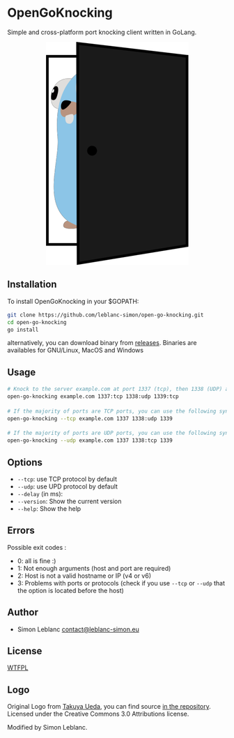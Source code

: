 # OpenGoKnocking

Simple and cross-platform port knocking client written in GoLang.

<p align="center">
<img src="https://raw.githubusercontent.com/leblanc-simon/open-go-knocking/main/assets/open-go-knocking.png">
</p>

## Installation

To install OpenGoKnocking in your $GOPATH:

```bash
git clone https://github.com/leblanc-simon/open-go-knocking.git
cd open-go-knocking
go install
```

alternatively, you can download binary from [releases](https://github.com/leblanc-simon/open-go-knocking/releases). 
Binaries are availables for GNU/Linux, MacOS and Windows

## Usage

```bash
# Knock to the server example.com at port 1337 (tcp), then 1338 (UDP) and finally 1339 (TCP)
open-go-knocking example.com 1337:tcp 1338:udp 1339:tcp

# If the majority of ports are TCP ports, you can use the following syntax (ports without protocol will be in TCP)
open-go-knocking --tcp example.com 1337 1338:udp 1339

# If the majority of ports are UDP ports, you can use the following syntax (ports without protocol will be in UDP)
open-go-knocking --udp example.com 1337 1338:tcp 1339
```

## Options

* `--tcp`: use TCP protocol by default
* `--udp`: use UPD protocol by default
* `--delay` (in ms): 
* `--version`: Show the current version
* `--help`: Show the help

## Errors

Possible exit codes :

* 0: all is fine :)
* 1: Not enough arguments (host and port are required)
* 2: Host is not a valid hostname or IP (v4 or v6)
* 3: Problems with ports or protocols (check if you use `--tcp` or `--udp` that the option is located before the host)

## Author

* Simon Leblanc <contact@leblanc-simon.eu>

## License

[WTFPL](http://www.wtfpl.net/)

## Logo

Original Logo from [Takuya Ueda](https://twitter.com/tenntenn), you can find source [in the repository](https://github.com/golang-samples/gopher-vector). Licensed under the Creative Commons 3.0 Attributions license.

Modified by Simon Leblanc.